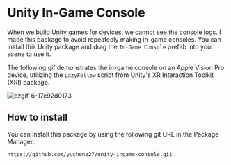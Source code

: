 # Unity In-Game Console

When we build Unity games for devices, we cannot see the console logs. I made this package to avoid repeatedly making in-game consoles. You can install this Unity package and drag the `In-Game Console` prefab into your scene to use it.

The following gif demonstrates the in-game console on an Apple Vision Pro device, utilizing the `LazyFollow` script from Unity's XR Interaction Toolkit (XRI) package.

![ezgif-6-17e92d0173](https://github.com/yuchenz27/unity-ingame-console/assets/44870300/a94b1552-f5b0-4a71-8b9a-c5038f67884f)

## How to install

You can install this package by using the following git URL in the Package Manager:

```
https://github.com/yuchenz27/unity-ingame-console.git
```
